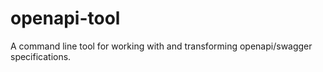# openapi-tool

A command line tool for working with and transforming openapi/swagger specifications.
